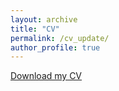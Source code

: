 ```yaml
---
layout: archive
title: "CV"
permalink: /cv_update/
author_profile: true
---
```


[Download my CV](https:yuriresende.github.io/Yuri_Fonseca_CV.pdf)
